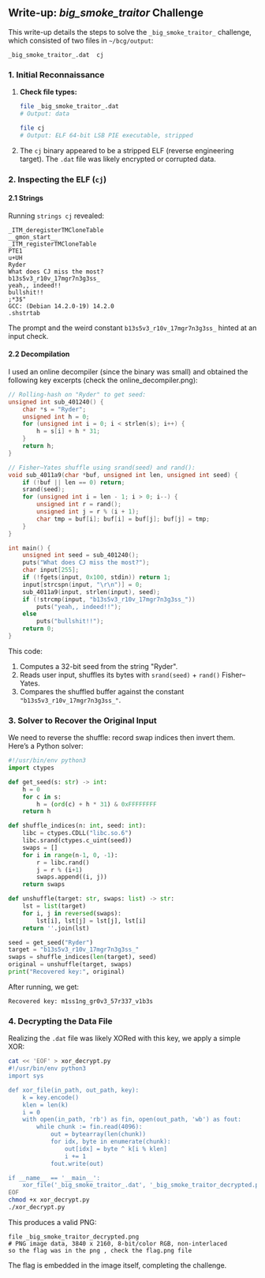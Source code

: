 ## Write-up: *big\_smoke\_traitor* Challenge

This write-up details the steps to solve the `_big_smoke_traitor_` challenge, which consisted of two files in `~/bcg/output`:

```
_big_smoke_traitor_.dat  cj
```

### 1. Initial Reconnaissance

1. **Check file types:**
   ```bash
   file _big_smoke_traitor_.dat
   # Output: data

   file cj
   # Output: ELF 64-bit LSB PIE executable, stripped
   ```
2. The `cj` binary appeared to be a stripped ELF (reverse engineering target). The `.dat` file was likely encrypted or corrupted data.

### 2. Inspecting the ELF (`cj`)

#### 2.1 Strings

Running `strings cj` revealed:

```
_ITM_deregisterTMCloneTable
__gmon_start__
_ITM_registerTMCloneTable
PTE1
u+UH
Ryder
What does CJ miss the most?
b13s5v3_r10v_17mgr7n3g3ss_
yeah,, indeed!!
bullshit!!
;*3$"
GCC: (Debian 14.2.0-19) 14.2.0
.shstrtab
```

The prompt and the weird constant `b13s5v3_r10v_17mgr7n3g3ss_` hinted at an input check.

#### 2.2 Decompilation

I used an online decompiler (since the binary was small) and obtained the following key excerpts (check the online_decompiler.png):

```c
// Rolling-hash on "Ryder" to get seed:
unsigned int sub_401240() {
    char *s = "Ryder";
    unsigned int h = 0;
    for (unsigned int i = 0; i < strlen(s); i++) {
        h = s[i] + h * 31;
    }
    return h;
}

// Fisher–Yates shuffle using srand(seed) and rand():
void sub_4011a9(char *buf, unsigned int len, unsigned int seed) {
    if (!buf || len == 0) return;
    srand(seed);
    for (unsigned int i = len - 1; i > 0; i--) {
        unsigned int r = rand();
        unsigned int j = r % (i + 1);
        char tmp = buf[i]; buf[i] = buf[j]; buf[j] = tmp;
    }
}

int main() {
    unsigned int seed = sub_401240();
    puts("What does CJ miss the most?");
    char input[255];
    if (!fgets(input, 0x100, stdin)) return 1;
    input[strcspn(input, "\r\n")] = 0;
    sub_4011a9(input, strlen(input), seed);
    if (!strcmp(input, "b13s5v3_r10v_17mgr7n3g3ss_"))
        puts("yeah,, indeed!!");
    else
        puts("bullshit!!");
    return 0;
}
```

This code:

1. Computes a 32-bit seed from the string "Ryder".
2. Reads user input, shuffles its bytes with `srand(seed)` + `rand()` Fisher–Yates.
3. Compares the shuffled buffer against the constant `"b13s5v3_r10v_17mgr7n3g3ss_"`.

### 3. Solver to Recover the Original Input

We need to reverse the shuffle: record swap indices then invert them. Here’s a Python solver:

```python
#!/usr/bin/env python3
import ctypes

def get_seed(s: str) -> int:
    h = 0
    for c in s:
        h = (ord(c) + h * 31) & 0xFFFFFFFF
    return h

def shuffle_indices(n: int, seed: int):
    libc = ctypes.CDLL("libc.so.6")
    libc.srand(ctypes.c_uint(seed))
    swaps = []
    for i in range(n-1, 0, -1):
        r = libc.rand()
        j = r % (i+1)
        swaps.append((i, j))
    return swaps

def unshuffle(target: str, swaps: list) -> str:
    lst = list(target)
    for i, j in reversed(swaps):
        lst[i], lst[j] = lst[j], lst[i]
    return ''.join(lst)

seed = get_seed("Ryder")
target = "b13s5v3_r10v_17mgr7n3g3ss_"
swaps = shuffle_indices(len(target), seed)
original = unshuffle(target, swaps)
print("Recovered key:", original)
```

After running, we get:

```
Recovered key: m1ss1ng_gr0v3_57r337_v1b3s
```



### 4. Decrypting the Data File

Realizing the `.dat` file was likely XORed with this key, we apply a simple XOR:

```bash
cat << 'EOF' > xor_decrypt.py
#!/usr/bin/env python3
import sys

def xor_file(in_path, out_path, key):
    k = key.encode()
    klen = len(k)
    i = 0
    with open(in_path, 'rb') as fin, open(out_path, 'wb') as fout:
        while chunk := fin.read(4096):
            out = bytearray(len(chunk))
            for idx, byte in enumerate(chunk):
                out[idx] = byte ^ k[i % klen]
                i += 1
            fout.write(out)

if __name__ == '__main__':
    xor_file('_big_smoke_traitor_.dat', '_big_smoke_traitor_decrypted.png', 'm1ss1ng_gr0v3_57r337_v1b3s')
EOF
chmod +x xor_decrypt.py
./xor_decrypt.py
```

This produces a valid PNG:

```
file _big_smoke_traitor_decrypted.png
# PNG image data, 3840 x 2160, 8-bit/color RGB, non-interlaced
so the flag was in the png , check the flag.png file 
```



The flag is embedded in the image itself, completing the challenge.

